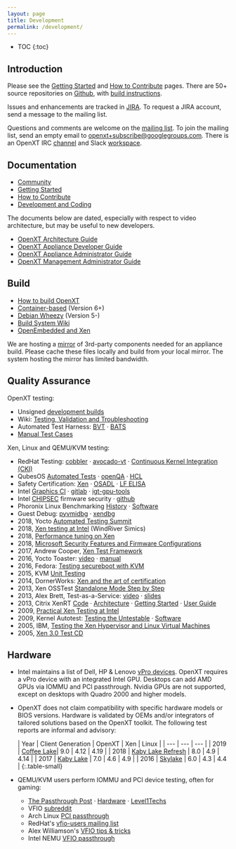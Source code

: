 ```yaml
---
layout: page
title: Development
permalink: /development/
---
```


* TOC
{:toc}

## Introduction

Please see the [Getting Started](https://openxt.atlassian.net/wiki/display/OD/Getting+Started) and [How to Contribute](https://openxt.atlassian.net/wiki/display/OD/How+to+contribute) pages. There are 50+ source repositories on [Github](https://github.com/openxt), with [build instructions](https://openxt.atlassian.net/wiki/spaces/OD/pages/10747922/How+to+build+OpenXT).

Issues and enhancements are tracked in [JIRA](https://openxt.atlassian.net/browse/OXT). To request a JIRA account, send a message to the mailing list.

Questions and comments are welcome on the [mailing list](https://groups.google.com/forum/#!forum/openxt). To join the mailing list, send an empty email to [openxt+subscribe@googlegroups.com](mailto:openxt+subscribe@googlegroups.com).  There is an OpenXT IRC [channel](http://webchat.freenode.net/?channels=#openxt) and Slack [workspace](https://open-xt.slack.com).

## Documentation

- [Community](https://openxt.atlassian.net/wiki/spaces/CS/pages)
- [Getting Started](https://openxt.atlassian.net/wiki/spaces/OD/pages/10747910/Getting+Started)
- [How to Contribute](https://openxt.atlassian.net/wiki/spaces/OD/pages/11206680/How+to+contribute)
- [Development and Coding](https://openxt.atlassian.net/wiki/spaces/DC/pages)

The documents below are dated, especially with respect to video architecture, but may be useful to new developers.

- [OpenXT Architecture Guide](https://github.com/OpenXT-Extras/docs/blob/master/snapshot/XTArchitectureGuide.pdf?raw=true)
- [OpenXT Appliance Developer Guide](https://github.com/OpenXT-Extras/docs/blob/master/snapshot/XTEngineDeveloperGuide.pdf?raw=true)
- [OpenXT Appliance Administrator Guide](https://github.com/OpenXT-Extras/docs/blob/master/snapshot/XTEngineAdministratorGuide.pdf?raw=true)
- [OpenXT Management Administrator Guide](https://github.com/OpenXT-Extras/docs/blob/master/snapshot/XTSynchronizerAdministratorGuide.pdf?raw=true)

## Build

- [How to build OpenXT](https://openxt.atlassian.net/wiki/spaces/OD/pages/10747922/How+to+build+OpenXT)
- [Container-based](https://openxt.atlassian.net/wiki/spaces/OD/pages/21397507/Building+-+Version+6+and+Later) (Version 6+)
- [Debian Wheezy](https://openxt.atlassian.net/wiki/spaces/OD/pages/24707094/Building+-+Version+5+and+Earlier) (Version 5-)
- [Build System Wiki](https://openxt.atlassian.net/wiki/spaces/BS/pages)
- [OpenEmbedded and Xen](https://wiki.xen.org/wiki/Category:OpenEmbedded)

We are hosting a [mirror](http://mirror.openxt.org) of 3rd-party components needed for an appliance build. Please cache these files locally and build from your local mirror. The system hosting the mirror has limited bandwidth.

## Quality Assurance

OpenXT testing:

- Unsigned [development builds](https://openxt.atlassian.net/wiki/spaces/OD/pages/96534529/OpenXT+Downloads)
- Wiki: [Testing, Validation and Troubleshooting](https://openxt.atlassian.net/wiki/spaces/TEST/pages)
- Automated Test Harness:  [BVT](https://github.com/OpenXT-Extras/bvt) &middot; [BATS](https://github.com/OpenXT/bats-suite)
- [Manual Test Cases](https://github.com/OpenXT-Extras/test-cases/blob/master/OpenXT_Test_Cases.doc)

Xen, Linux and QEMU/KVM testing:

- RedHat Testing: [cobbler](https://github.com/cobbler/cobbler) &middot; [avocado-vt](https://github.com/avocado-framework/avocado-vt) &middot; [Continuous Kernel Integration (CKI)](https://cki-project.org)
- QubesOS [Automated Tests](https://www.qubes-os.org/doc/automated-tests/) &middot; [openQA](https://openqa.qubes-os.org/) &middot; [HCL](https://www.qubes-os.org/hcl/)
- Safety Certification: [Xen](https://wiki.xenproject.org/wiki/Category:Safety_Certification) &middot; [OSADL](https://www.osadl.org) &middot; [LF ELISA](https://elisa.tech)
- Intel [Graphics CI](https://intel-gfx-ci.01.org) &middot; [gitlab](https://gitlab.freedesktop.org/gfx-ci) &middot; [igt-gpu-tools](https://drm.pages.freedesktop.org/igt-gpu-tools/)
- Intel [CHIPSEC](http://www.c7zero.info/stuff/Platform%20Firmware%20Security%20Assessment%20wCHIPSEC-csw14-final.pdf) firmware security &middot; [github](https://github.com/chipsec/chipsec)
- Phoronix Linux Benchmarking [History](http://en.wikipedia.org/wiki/Phoronix_Test_Suite) &middot; [Software](http://www.phoronix-test-suite.com/)
- Guest Debug: [pyvmidbg](https://github.com/Wenzel/pyvmidbg) &middot; [xendbg](https://github.com/nccgroup/xendbg)
- 2018, Yocto [Automated Testing Summit](https://elinux.org/Automated_Testing_Summit)
- 2018, [Xen testing at Intel](https://www.youtube.com/watch?v=VE77esbf90w) (WindRiver Simics)
- 2018, [Performance tuning on Xen](https://www.youtube.com/watch?v=tae_M_4QENw)
- 2018, [Microsoft Security Features and Firmware Configurations](https://uefi.org/sites/default/files/resources/Microsoft_Spring%202018%20UEFI_Plugfest_Microsoft_Day2-Public.pdf)
- 2017, Andrew Cooper, [Xen Test Framework](https://www.youtube.com/watch?v=Jz0_QnZHoFw)
- 2016, Yocto Toaster: [video](https://www.youtube.com/watch?v=BlXdOYLgPxA) &middot; [manual](https://www.yoctoproject.org/docs/latest/toaster-manual/toaster-manual.html)
- 2016, Fedora: [Testing secureboot with KVM](https://fedoraproject.org/wiki/Testing_secureboot_with_KVM)
- 2015, KVM [Unit Testing](https://www.linux-kvm.org/images/5/5f/03x05-Aspen-Andrew_Jones_kvm_unit_tests.pdf)
- 2014, DornerWorks: [Xen and the art of certification](https://xenbits.xen.org/people/larsk/XPDS14%20-%20Xen%20and%20the%20Art%20of%20Certification.pdf)
- 2013, Xen OSSTest [Standalone Mode Step by Step](https://blog.xenproject.org/2013/09/30/osstest-standalone-mode-step-by-step/)
- 2013, Alex Brett, Test-as-a-Service: [video](http://www.youtube.com/watch?v=s11_Iw7AI_U) &middot; [slides](http://events.linuxfoundation.org/sites/events/files/slides/XenSummit%20TaaS%20and%20XenRT_0.pdf)
- 2013, Citrix XenRT [Code](http://xenserver.org/discuss-virtualization/virtualization-blog/entry/introducing-open-source-xenrt.html) &middot; [Architecture](http://wiki.xen.org/wiki/XenRT_Architecture_Guide) &middot; [Getting Started](http://wiki.xen.org/wiki/Getting_Started_with_XenRT) &middot; [User Guide](http://wiki.xenproject.org/wiki/XenRT_User_Guide)
- 2009, [Practical Xen Testing at Intel](http://www.slideshare.net/xen_com_mgr/practical-xen-testing-at-intel)
- 2009, Kernel Autotest: [Testing the Untestable](https://www.kernel.org/doc/ols/2009/ols2009-pages-9-18.pdf) &middot; [Software](http://autotest.github.io/)
- 2005, IBM, [Testing the Xen Hypervisor and Linux Virtual Machines](https://www.kernel.org/doc/ols/2005/ols2005v1-pages-279-288.pdf)
- 2005, [Xen 3.0 Test CD](https://lists.xenproject.org/archives/html/xen-users/2005-11/msg00584.html)

## Hardware

- Intel maintains a list of Dell, HP & Lenovo [vPro devices](https://msp.intel.com/find-a-vpro-system). OpenXT requires a vPro device with an integrated Intel GPU. Desktops can add AMD GPUs via IOMMU and PCI passthrough.  Nvidia GPUs are not supported, except on desktops with Quadro 2000 and higher models.

- OpenXT does not claim compatibility with specific hardware models or BIOS versions.  Hardware is validated by OEMs and/or integrators of tailored solutions based on the OpenXT toolkit.  The following test reports are informal and advisory:

  | Year | Client Generation | OpenXT | Xen | Linux |
  | --- | --- | --- |
  | 2019 | [Coffee Lake](https://openxt.atlassian.net/wiki/spaces/TEST/pages/630194218/Release+9.0+2019)| 9.0 | 4.12 | 4.19 |
  | 2018 | [Kaby Lake Refresh](https://openxt.atlassian.net/wiki/spaces/TEST/pages/620789765/OpenXT+8.0+Measurement+test) | 8.0 | 4.9 | 4.14 |
  | 2017 | [Kaby Lake](https://openxt.atlassian.net/wiki/spaces/TEST/pages/76319886/OpenXT+7.0+Hardware+Testing) | 7.0 | 4.6 | 4.9 |
  | 2016 | [Skylake](https://openxt.atlassian.net/wiki/spaces/TEST/pages/46989316/Release+6.0+Hardware+Testing) | 6.0 | 4.3 | 4.4 |
{:.table-small}

- QEMU/KVM users perform IOMMU and PCI device testing, often for gaming:
  - [The Passthrough Post](https://passthroughpo.st/) &middot; [Hardware](https://passthroughpo.st/vfio-increments/) &middot; [Level1Techs](https://forum.level1techs.com/t/the-vfio-and-passthrough-one-stop-shop/129897)
  - VFIO [subreddit](https://www.reddit.com/r/VFIO/)
  - Arch Linux [PCI passthrough](https://wiki.archlinux.org/index.php/PCI_passthrough_via_OVMF)
  - RedHat's [vfio-users mailing list](https://www.redhat.com/archives/vfio-users/)
  - Alex Williamson's [VFIO tips & tricks](https://vfio.blogspot.com/)
  - Intel NEMU [VFIO passthrough](https://github.com/intel/nemu/wiki/Testing-VFIO-with-GPU)
